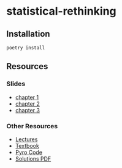 # statistical-rethinking

## Installation
```
poetry install
```


## Resources

### Slides
- [chapter 1](https://speakerdeck.com/rmcelreath/statistical-rethinking-2022-lecture-01)
- [chapter 2](https://speakerdeck.com/rmcelreath/statistical-rethinking-2022-lecture-02)
- [chapter 3](https://speakerdeck.com/rmcelreath/statistical-rethinking-2022-lecture-03)

### Other Resources
- [Lectures](https://www.youtube.com/watch?v=cclUd_HoRlo)
- [Textbook](https://github.com/Booleans/statistical-rethinking/blob/master/Statistical%20Rethinking%202nd%20Edition.pdf)
- [Pyro Code](https://fehiepsi.github.io/rethinking-pyro/)
- [Solutions PDF](http://xcelab.net/rmpubs/rethinking/rethinking_solutions_2.pdf)
